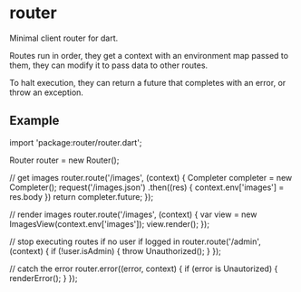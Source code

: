router
======

Minimal client router for dart.

Routes run in order, they get a context with an environment map passed to them, they can modify it to pass data to other routes.

To halt execution, they can return a future that completes with an error, or throw an exception.


## Example

  import 'package:router/router.dart';
  
  Router router = new Router();
  
  // get images
  router.route('/images', (context) {
    Completer completer = new Completer();
    request('/images.json')
      .then((res) {
        context.env['images'] = res.body
        })
    return completer.future;
  });
    
  // render images
  router.route('/images', (context) {
    var view = new ImagesView(context.env['images']);
    view.render();
  });
  
    
  // stop executing routes if no user if logged in
  router.route('/admin', (context) {
    if (!user.isAdmin) {
      throw Unauthorized();
    }
  });
  
  
  // catch the error
  router.error((error, context) {
    if (error is Unautorized) {
      renderError();
    }
  });
  
  
